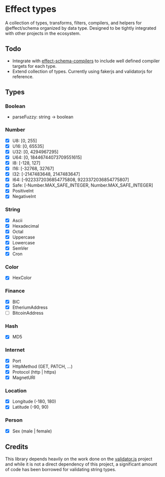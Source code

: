 # Effect types

A collection of types, transforms, filters, compilers, and helpers for @effect/schema 
organized by data type. Designed to be tightly integrated with other projects in the ecosystem.

## Todo
- Integrate with [effect-schema-compilers](https://github.com/jessekelly881/effect-schema-compilers) to include well defined compiler targets for each type. 
- Extend collection of types. Currently using fakerjs and validatorjs for reference. 

## Types

### Boolean

- parseFuzzy: string -> boolean

### Number

- [x] U8: [0, 255]
- [x] U16: [0, 65535]
- [x] U32: [0, 4294967295]
- [x] U64: [0, 18446744073709551615]
- [x] I8: [-128, 127]
- [x] I16: [-32768, 32767]
- [x] I32: [-2147483648, 2147483647]
- [x] I64: [-9223372036854775808, 9223372036854775807]
- [x] Safe: [-Number.MAX_SAFE_INTEGER, Number.MAX_SAFE_INTEGER]
- [x] PositiveInt
- [x] NegativeInt

### String
- [x] Ascii
- [x] Hexadecimal
- [x] Octal
- [x] Uppercase
- [x] Lowercase
- [x] SemVer
- [x] Cron

### Color
- [x] HexColor

### Finance
- [x] BIC
- [x] EtheriumAddress
- [ ] BitcoinAddress

### Hash
- [x] MD5

### Internet 
- [x] Port
- [x] HttpMethod (GET, PATCH, ...)
- [x] Protocol (http | https)
- [x] MagnetURI

### Location
- [x] Longitude (-180, 180)
- [x] Latitude (-90, 90)

### Person
- [x] Sex (male | female)

## Credits
This library depends heavily on the work done on the [validator.js](https://github.com/validatorjs/validator.js) project and while it is not a direct dependency of this project, a significant amount of code has been borrowed for validating string types. 
